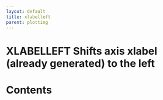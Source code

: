 ```yaml
---
layout: default
title: xlabelleft
parent: plotting
---
```



# XLABELLEFT Shifts axis xlabel (already generated) to the left
    
    
# Contents
   

